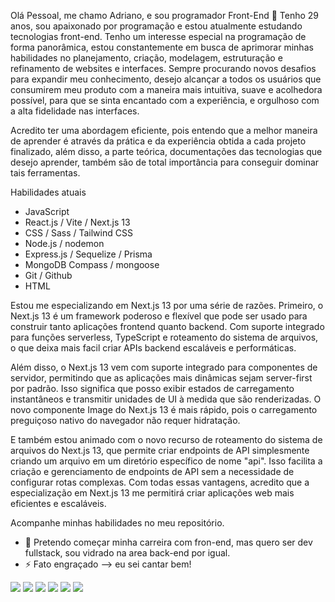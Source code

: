 Olá Pessoal, me chamo Adriano, e sou programador Front-End 👋
Tenho 29 anos, sou apaixonado por programação e estou atualmente estudando tecnologias front-end. Tenho um interesse especial na programação de forma panorâmica, estou constantemente em busca de aprimorar minhas habilidades no planejamento, criação, modelagem, estruturação e refinamento de websites e interfaces. Sempre procurando novos desafios para expandir meu conhecimento, desejo alcançar a todos os usuários que consumirem meu produto com a maneira mais intuitiva, suave e acolhedora possível, para que se sinta encantado com a experiência, e orgulhoso com a alta fidelidade nas interfaces.

Acredito ter uma abordagem eficiente, pois entendo que a melhor maneira de aprender é através da prática e da experiência obtida a cada projeto finalizado, além disso, a parte teórica, documentações das tecnologias que desejo aprender, também são de total importância para conseguir dominar tais ferramentas. 

Habilidades atuais

- JavaScript
- React.js / Vite / Next.js 13
- CSS / Sass / Tailwind CSS
- Node.js / nodemon
- Express.js / Sequelize / Prisma
- MongoDB Compass / mongoose
- Git / Github
- HTML

Estou me especializando em Next.js 13 por uma série de razões. Primeiro, o Next.js 13 é um framework poderoso e flexível que pode ser usado para construir tanto aplicações frontend quanto backend. Com suporte integrado para funções serverless, TypeScript e roteamento do sistema de arquivos, o que deixa mais facil criar APIs backend escaláveis e performáticas.

Além disso, o Next.js 13 vem com suporte integrado para componentes de servidor, permitindo que as aplicações mais dinâmicas sejam server-first por padrão. Isso significa que posso exibir estados de carregamento instantâneos e transmitir unidades de UI à medida que são renderizadas. O novo componente Image do Next.js 13 é mais rápido, pois o carregamento preguiçoso nativo do navegador não requer hidratação.

E também estou animado com o novo recurso de roteamento do sistema de arquivos do Next.js 13, que permite criar endpoints de API simplesmente criando um arquivo em um diretório específico de nome "api". Isso facilita a criação e gerenciamento de endpoints de API sem a necessidade de configurar rotas complexas. Com todas essas vantagens, acredito que a especialização em Next.js 13 me permitirá criar aplicações web mais eficientes e escaláveis.

Acompanhe minhas habilidades no meu repositório.

- 🔭 Pretendo começar minha carreira com fron-end, mas quero ser dev fullstack, sou vidrado na area back-end por igual.
- ⚡ Fato engraçado --> eu sei cantar bem!

<div> 
  <a href="https://www.youtube.com/channel/UCJKlENIfqPVOmuiavkP4Tyg" target="_blank"><img src="https://img.shields.io/badge/YouTube-FF0000?style=for-the-badge&logo=youtube&logoColor=white" target="_blank"></a>
  <a href="https://www.instagram.com/driwcoder/" target="_blank"><img src="https://img.shields.io/badge/-Instagram-%23E4405F?style=for-the-badge&logo=instagram&logoColor=white" target="_blank"></a>
 	<a href="https://www.twitch.tv/sonecalandiatv" target="_blank"><img src="https://img.shields.io/badge/Twitch-9146FF?style=for-the-badge&logo=twitch&logoColor=white" target="_blank"></a>
 <a href="https://discord.gg/YX3vs5AGq9" target="_blank"><img src="https://img.shields.io/badge/Discord-7289DA?style=for-the-badge&logo=discord&logoColor=white" target="_blank"></a> 
  <a href="www.linkedin.com/in/driwcoder" target="_blank"><img src="https://img.shields.io/badge/-LinkedIn-%230077B5?style=for-the-badge&logo=linkedin&logoColor=white" target="_blank"></a> 
  <a href = "mailto:driwcoder@gmail.com"><img src="https://img.shields.io/badge/-Gmail-%23333?style=for-the-badge&logo=gmail&logoColor=white" target="_blank"></a>
</div>

